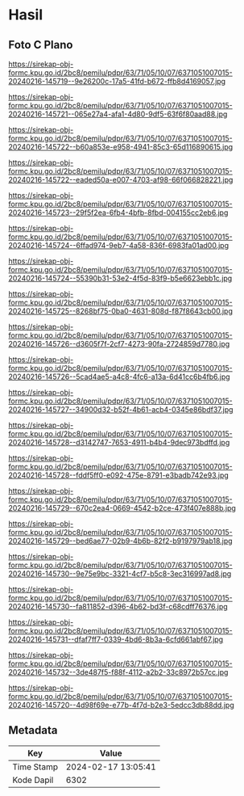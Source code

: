 # Hasil

## Foto C Plano

https://sirekap-obj-formc.kpu.go.id/2bc8/pemilu/pdpr/63/71/05/10/07/6371051007015-20240216-145719--9e26200c-17a5-41fd-b672-ffb8d4169057.jpg

https://sirekap-obj-formc.kpu.go.id/2bc8/pemilu/pdpr/63/71/05/10/07/6371051007015-20240216-145721--065e27a4-afa1-4d80-9df5-63f6f80aad88.jpg

https://sirekap-obj-formc.kpu.go.id/2bc8/pemilu/pdpr/63/71/05/10/07/6371051007015-20240216-145722--b60a853e-e958-4941-85c3-65d116890615.jpg

https://sirekap-obj-formc.kpu.go.id/2bc8/pemilu/pdpr/63/71/05/10/07/6371051007015-20240216-145722--eaded50a-e007-4703-af98-66f066828221.jpg

https://sirekap-obj-formc.kpu.go.id/2bc8/pemilu/pdpr/63/71/05/10/07/6371051007015-20240216-145723--29f5f2ea-6fb4-4bfb-8fbd-004155cc2eb6.jpg

https://sirekap-obj-formc.kpu.go.id/2bc8/pemilu/pdpr/63/71/05/10/07/6371051007015-20240216-145724--6ffad974-9eb7-4a58-836f-6983fa01ad00.jpg

https://sirekap-obj-formc.kpu.go.id/2bc8/pemilu/pdpr/63/71/05/10/07/6371051007015-20240216-145724--55390b31-53e2-4f5d-83f9-b5e6623ebb1c.jpg

https://sirekap-obj-formc.kpu.go.id/2bc8/pemilu/pdpr/63/71/05/10/07/6371051007015-20240216-145725--8268bf75-0ba0-4631-808d-f87f8643cb00.jpg

https://sirekap-obj-formc.kpu.go.id/2bc8/pemilu/pdpr/63/71/05/10/07/6371051007015-20240216-145726--d3605f7f-2cf7-4273-90fa-2724859d7780.jpg

https://sirekap-obj-formc.kpu.go.id/2bc8/pemilu/pdpr/63/71/05/10/07/6371051007015-20240216-145726--5cad4ae5-a4c8-4fc6-a13a-6d41cc6b4fb6.jpg

https://sirekap-obj-formc.kpu.go.id/2bc8/pemilu/pdpr/63/71/05/10/07/6371051007015-20240216-145727--34900d32-b52f-4b61-acb4-0345e86bdf37.jpg

https://sirekap-obj-formc.kpu.go.id/2bc8/pemilu/pdpr/63/71/05/10/07/6371051007015-20240216-145728--d3142747-7653-4911-b4b4-9dec973bdffd.jpg

https://sirekap-obj-formc.kpu.go.id/2bc8/pemilu/pdpr/63/71/05/10/07/6371051007015-20240216-145728--fddf5ff0-e092-475e-8791-e3badb742e93.jpg

https://sirekap-obj-formc.kpu.go.id/2bc8/pemilu/pdpr/63/71/05/10/07/6371051007015-20240216-145729--670c2ea4-0669-4542-b2ce-473f407e888b.jpg

https://sirekap-obj-formc.kpu.go.id/2bc8/pemilu/pdpr/63/71/05/10/07/6371051007015-20240216-145729--bed6ae77-02b9-4b6b-82f2-b9197979ab18.jpg

https://sirekap-obj-formc.kpu.go.id/2bc8/pemilu/pdpr/63/71/05/10/07/6371051007015-20240216-145730--9e75e9bc-3321-4cf7-b5c8-3ec316997ad8.jpg

https://sirekap-obj-formc.kpu.go.id/2bc8/pemilu/pdpr/63/71/05/10/07/6371051007015-20240216-145730--fa811852-d396-4b62-bd3f-c68cdff76376.jpg

https://sirekap-obj-formc.kpu.go.id/2bc8/pemilu/pdpr/63/71/05/10/07/6371051007015-20240216-145731--dfaf7ff7-0339-4bd6-8b3a-6cfd661abf67.jpg

https://sirekap-obj-formc.kpu.go.id/2bc8/pemilu/pdpr/63/71/05/10/07/6371051007015-20240216-145732--3de487f5-f88f-4112-a2b2-33c8972b57cc.jpg

https://sirekap-obj-formc.kpu.go.id/2bc8/pemilu/pdpr/63/71/05/10/07/6371051007015-20240216-145720--4d98f69e-e77b-4f7d-b2e3-5edcc3db88dd.jpg


## Metadata

| Key        | Value               |
| ---------- | ------------------- |
| Time Stamp | 2024-02-17 13:05:41 |
| Kode Dapil | 6302                |



